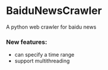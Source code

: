 # BaiduNewsCrawler
A python web crawler for baidu news

### New features:
* can specify a time range
* support multithreading

